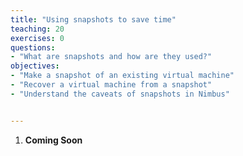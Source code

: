 ```yaml
---
title: "Using snapshots to save time"
teaching: 20
exercises: 0
questions:
- "What are snapshots and how are they used?"
objectives:
- "Make a snapshot of an existing virtual machine"
- "Recover a virtual machine from a snapshot"
- "Understand the caveats of snapshots in Nimbus"


---
```


1. **Coming Soon**
